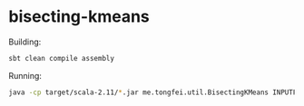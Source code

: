 # bisecting-kmeans

Building:
```sh
sbt clean compile assembly
```
Running:
```sh
java -cp target/scala-2.11/*.jar me.tongfei.util.BisectingKMeans INPUTFILE OUTPUTFILE MAXCLUSTERSIZE
```
